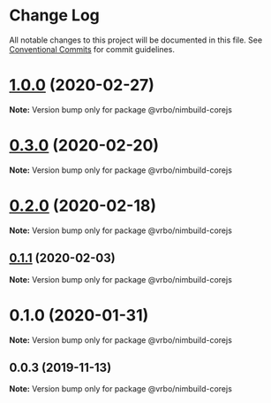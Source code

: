 # Change Log

All notable changes to this project will be documented in this file.
See [Conventional Commits](https://conventionalcommits.org) for commit guidelines.

# [1.0.0](https://github.com/expediagroup/nimbuild/compare/@vrbo/nimbuild-corejs@0.3.0...@vrbo/nimbuild-corejs@1.0.0) (2020-02-27)

**Note:** Version bump only for package @vrbo/nimbuild-corejs





# [0.3.0](https://github.com/expediagroup/nimbuild/compare/@vrbo/nimbuild-corejs@0.2.0...@vrbo/nimbuild-corejs@0.3.0) (2020-02-20)

**Note:** Version bump only for package @vrbo/nimbuild-corejs





# [0.2.0](https://github.com/expediagroup/nimbuild/compare/@vrbo/nimbuild-corejs@0.1.1...@vrbo/nimbuild-corejs@0.2.0) (2020-02-18)

**Note:** Version bump only for package @vrbo/nimbuild-corejs





## [0.1.1](https://github.com/expediagroup/nimbuild/compare/@vrbo/nimbuild-corejs@0.1.0...@vrbo/nimbuild-corejs@0.1.1) (2020-02-03)

**Note:** Version bump only for package @vrbo/nimbuild-corejs





# 0.1.0 (2020-01-31)

**Note:** Version bump only for package @vrbo/nimbuild-corejs





## 0.0.3 (2019-11-13)

**Note:** Version bump only for package @vrbo/nimbuild-corejs
